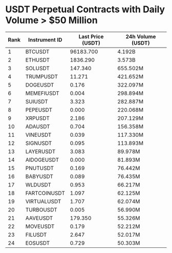 # USDT Perpetual Contracts with Daily Volume > $50 Million

| Rank | Instrument ID | Last Price (USDT) | 24h Volume (USDT) |
|------|---------------|-------------------|-------------------|
| 1 | BTCUSDT | 96183.700 | 4.192B |
| 2 | ETHUSDT | 1836.290 | 3.573B |
| 3 | SOLUSDT | 147.340 | 655.502M |
| 4 | TRUMPUSDT | 11.271 | 421.652M |
| 5 | DOGEUSDT | 0.176 | 322.097M |
| 6 | MEMEFIUSDT | 0.004 | 298.894M |
| 7 | SUIUSDT | 3.323 | 282.887M |
| 8 | PEPEUSDT | 0.000 | 220.068M |
| 9 | XRPUSDT | 2.186 | 207.129M |
| 10 | ADAUSDT | 0.704 | 156.358M |
| 11 | VINEUSDT | 0.039 | 117.330M |
| 12 | SIGNUSDT | 0.095 | 113.893M |
| 13 | LAYERUSDT | 3.083 | 89.978M |
| 14 | AIDOGEUSDT | 0.000 | 81.893M |
| 15 | PNUTUSDT | 0.169 | 76.442M |
| 16 | BABYUSDT | 0.089 | 76.435M |
| 17 | WLDUSDT | 0.953 | 66.217M |
| 18 | FARTCOINUSDT | 1.097 | 62.125M |
| 19 | VIRTUALUSDT | 1.707 | 62.074M |
| 20 | TURBOUSDT | 0.005 | 56.990M |
| 21 | AAVEUSDT | 179.350 | 55.326M |
| 22 | MOVEUSDT | 0.179 | 52.212M |
| 23 | FILUSDT | 2.647 | 52.017M |
| 24 | EOSUSDT | 0.729 | 50.303M |
